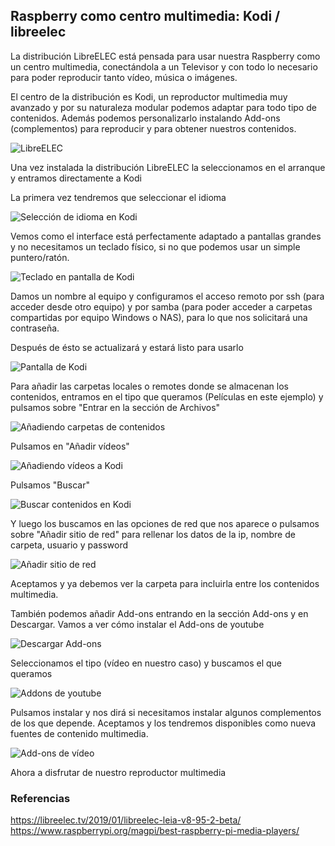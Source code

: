 ## Raspberry como centro multimedia: Kodi / libreelec

La distribución LibreELEC está pensada para usar nuestra Raspberry como un centro multimedia, conectándola a un Televisor y con todo lo necesario para poder reproducir tanto vídeo, música o imágenes.

El centro de la distribución es Kodi, un reproductor multimedia muy avanzado y por su naturaleza modular podemos adaptar para todo tipo de contenidos. Además podemos personalizarlo instalando Add-ons (complementos) para reproducir y para obtener nuestros contenidos.

![LibreELEC](./images/Kodi1.jpg)

Una vez instalada la distribución LibreELEC la seleccionamos en el arranque y entramos directamente a Kodi
 
 La primera vez tendremos que seleccionar el idioma
 
![Selección de idioma en Kodi](./images/KodiIdioma.jpg)


Vemos como el interface está perfectamente adaptado a pantallas grandes y no necesitamos un teclado físico, si no que podemos usar un simple puntero/ratón.

![Teclado en pantalla de Kodi](./images/TecladoKodi.jpg)

Damos un nombre al equipo y configuramos el acceso remoto por ssh (para acceder desde otro equipo) y por samba (para poder acceder a carpetas compartidas por equipo Windows o NAS), para lo que nos solicitará una contraseña.

Después de ésto se actualizará y estará listo para usarlo

![Pantalla de Kodi](./images/Kodi-normal.jpg)

Para añadir las carpetas locales o remotes donde se almacenan los contenidos, entramos en el tipo que queramos (Películas en este ejemplo) y pulsamos sobre "Entrar en la sección de Archivos"

![Añadiendo carpetas de contenidos](./images/KodiAnadiendoCarpetas.jpg)

Pulsamos en "Añadir vídeos"

![Añadiendo vídeos a Kodi](./images/KodiAnadiendoCarpetas2.jpg)

Pulsamos "Buscar"

![Buscar contenidos en Kodi](./images/KodiAnadiendoCarpetasBuscar.jpg)

Y luego los buscamos en las opciones de red que nos aparece o pulsamos sobre "Añadir sitio de red" para rellenar los datos de la ip, nombre de carpeta, usuario y password

![Añadir sitio de red](./images/KodiAddSitio.jpg)

Aceptamos y ya debemos ver la carpeta para incluirla entre  los contenidos multimedia.

También podemos añadir Add-ons entrando en la sección Add-ons y en Descargar. Vamos a ver cómo instalar el Add-ons de youtube

![Descargar Add-ons](./images/Addons-descargar.jpg)

Seleccionamos el tipo (vídeo en nuestro caso) y buscamos el que queramos

![Addons de youtube](./images/Addons-youtube.jpg)

Pulsamos instalar y nos dirá si necesitamos instalar algunos complementos de los que depende. Aceptamos y los tendremos disponibles como nueva fuentes de contenido multimedia.

![Add-ons de vídeo](./images/MisAddons.jpg)


Ahora a disfrutar de nuestro reproductor multimedia


### Referencias

https://libreelec.tv/2019/01/libreelec-leia-v8-95-2-beta/
https://www.raspberrypi.org/magpi/best-raspberry-pi-media-players/

